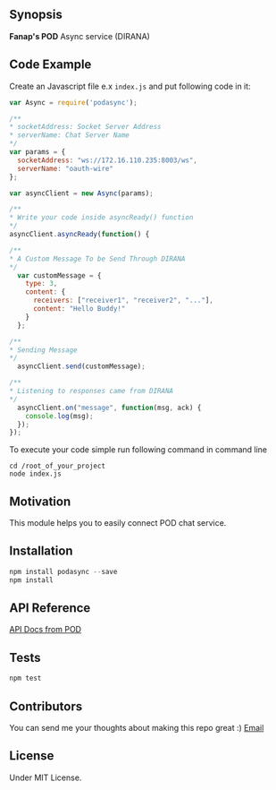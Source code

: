 ## Synopsis

**Fanap's POD** Async service (DIRANA)

## Code Example

Create an Javascript file e.x `index.js` and put following code in it:

```javascript
var Async = require('podasync');

/**
* socketAddress: Socket Server Address
* serverName: Chat Server Name
*/
var params = {
  socketAddress: "ws://172.16.110.235:8003/ws",
  serverName: "oauth-wire"
};

var asyncClient = new Async(params);

/**
* Write your code inside asyncReady() function
*/
asyncClient.asyncReady(function() {

/**
* A Custom Message To be Send Through DIRANA
*/
  var customMessage = {
    type: 3,
    content: {
      receivers: ["receiver1", "receiver2", "..."],
      content: "Hello Buddy!"
    }
  };

/**
* Sending Message
*/
  asyncClient.send(customMessage);

/**
* Listening to responses came from DIRANA
*/
  asyncClient.on("message", function(msg, ack) {
    console.log(msg);
  });
});
```

To execute your code simple run following command in command line

    cd /root_of_your_project
    node index.js

## Motivation

This module helps you to easily connect POD chat service.

## Installation

```javascript
npm install podasync --save
npm install
```

## API Reference

[API Docs from POD](http://www.fanapium.com)

## Tests

```javascript
npm test
```

## Contributors

You can send me your thoughts about making this repo great :)
[Email](masoudmanson@gmail.com)

## License

Under MIT License.
